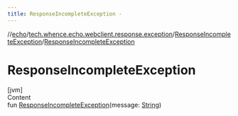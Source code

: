 ```yaml
---
title: ResponseIncompleteException -
---
```

//[echo](../../index.md)/[tech.whence.echo.webclient.response.exception](../index.md)/[ResponseIncompleteException](index.md)/[ResponseIncompleteException](-response-incomplete-exception.md)



# ResponseIncompleteException  
[jvm]  
Content  
fun [ResponseIncompleteException](-response-incomplete-exception.md)(message: [String](https://kotlinlang.org/api/latest/jvm/stdlib/kotlin/-string/index.html))  



